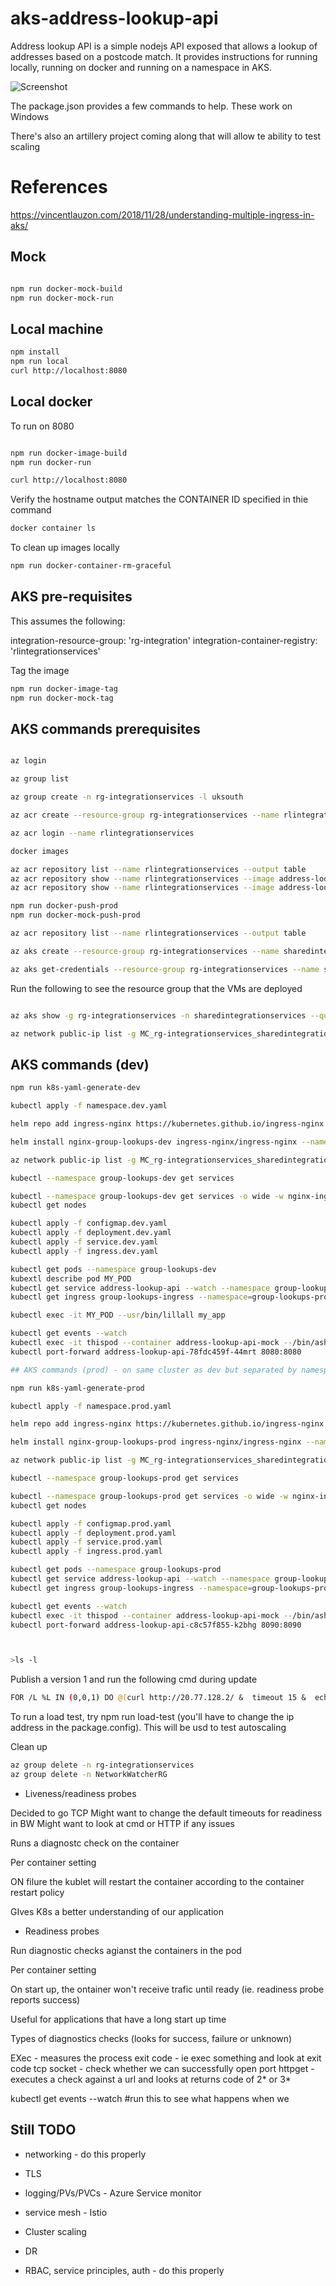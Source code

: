 # aks-address-lookup-api

Address lookup API is a simple nodejs API exposed that allows a lookup of addresses based on a postcode match. It provides instructions for running locally, running on docker and running on a namespace in AKS.

![Screenshot](container%20address%20lookup.png)

The package.json provides a few commands to help. These work on Windows 

There's also an artillery project coming along that will allow te ability to test scaling

# References

https://vincentlauzon.com/2018/11/28/understanding-multiple-ingress-in-aks/

## Mock

```bash

npm run docker-mock-build
npm run docker-mock-run

```

## Local machine

```bash
npm install
npm run local
curl http://localhost:8080
```

## Local docker

To run on 8080

```bash

npm run docker-image-build
npm run docker-run

curl http://localhost:8080
```

Verify the hostname output matches the CONTAINER ID specified in thie command

```bash
docker container ls
```

To clean up images locally

```bash
npm run docker-container-rm-graceful
```

## AKS pre-requisites

This assumes the following:

integration-resource-group: 'rg-integration'
integration-container-registry: 'rlintegrationservices'

Tag the image

```bash
npm run docker-image-tag
npm run docker-mock-tag
```

## AKS commands prerequisites

```bash

az login

az group list

az group create -n rg-integrationservices -l uksouth

az acr create --resource-group rg-integrationservices --name rlintegrationservices --sku Basic

az acr login --name rlintegrationservices

docker images

az acr repository list --name rlintegrationservices --output table
az acr repository show --name rlintegrationservices --image address-lookup-api:v0
az acr repository show --name rlintegrationservices --image address-lookup-api:v0

npm run docker-push-prod
npm run docker-mock-push-prod

az acr repository list --name rlintegrationservices --output table

az aks create --resource-group rg-integrationservices --name sharedintegrationservices --node-count 2 --generate-ssh-keys --attach-acr rlintegrationservices

az aks get-credentials --resource-group rg-integrationservices --name sharedintegrationservices

```

Run the following to see the resource group that the VMs are deployed

```bash

az aks show -g rg-integrationservices -n sharedintegrationservices --query nodeResourceGroup -o tsv

az network public-ip list -g MC_rg-integrationservices_sharedintegrationservices_uksouth --query [*].ipAddress

```

## AKS commands (dev)

```bash
npm run k8s-yaml-generate-dev

kubectl apply -f namespace.dev.yaml

helm repo add ingress-nginx https://kubernetes.github.io/ingress-nginx

helm install nginx-group-lookups-dev ingress-nginx/ingress-nginx --namespace group-lookups-dev --set controller.replicaCount=2 --set controller.nodeSelector."beta\.kubernetes\.io/os"=linux --set defaultBackend.nodeSelector."beta\.kubernetes\.io/os"=linux --set controller.admissionWebhooks.patch.nodeSelector."beta\.kubernetes\.io/os"=linux --set controller.ingressClass=group-lookups-dev

az network public-ip list -g MC_rg-integrationservices_sharedintegrationservices_uksouth --query [*].ipAddress

kubectl --namespace group-lookups-dev get services

kubectl --namespace group-lookups-dev get services -o wide -w nginx-ingress-ingress-nginx-controller
kubectl get nodes

kubectl apply -f configmap.dev.yaml
kubectl apply -f deployment.dev.yaml
kubectl apply -f service.dev.yaml
kubectl apply -f ingress.dev.yaml

kubectl get pods --namespace group-lookups-dev
kubextl describe pod MY_POD
kubectl get service address-lookup-api --watch --namespace group-lookups-prod
kubectl get ingress group-lookups-ingress --namespace=group-lookups-prod

kubectl exec -it MY_POD --usr/bin/lillall my_app

kubectl get events --watch
kubectl exec -it thispod --container address-lookup-api-mock --/bin/ash
kubectl port-forward address-lookup-api-78fdc459f-44mrt 8080:8080

## AKS commands (prod) - on same cluster as dev but separated by namespace

npm run k8s-yaml-generate-prod

kubectl apply -f namespace.prod.yaml

helm repo add ingress-nginx https://kubernetes.github.io/ingress-nginx

helm install nginx-group-lookups-prod ingress-nginx/ingress-nginx --namespace group-lookups-prod --set controller.replicaCount=2 --set controller.nodeSelector."beta\.kubernetes\.io/os"=linux --set defaultBackend.nodeSelector."beta\.kubernetes\.io/os"=linux --set controller.admissionWebhooks.patch.nodeSelector."beta\.kubernetes\.io/os"=linux --set controller.ingressClass=group-lookups-prod

az network public-ip list -g MC_rg-integrationservices_sharedintegrationservices_uksouth --query [*].ipAddress

kubectl --namespace group-lookups-prod get services

kubectl --namespace group-lookups-prod get services -o wide -w nginx-ingress-group-lookups-prod
kubectl get nodes

kubectl apply -f configmap.prod.yaml
kubectl apply -f deployment.prod.yaml
kubectl apply -f service.prod.yaml
kubectl apply -f ingress.prod.yaml

kubectl get pods --namespace group-lookups-prod
kubectl get service address-lookup-api --watch --namespace group-lookups-prod
kubectl get ingress group-lookups-ingress --namespace=group-lookups-prod

kubectl get events --watch
kubectl exec -it thispod --container address-lookup-api-mock --/bin/ash
kubectl port-forward address-lookup-api-c8c57f855-k2bhg 8090:8090



>ls -l


```

Publish a version 1 and run the following cmd during update

```bash
FOR /L %L IN (0,0,1) DO @(curl http://20.77.128.2/ &  timeout 15 &  echo.)
```

To run a load test, try npm run load-test (you'll have to change the ip address in the package.config). This will be usd to test autoscaling

Clean up

```bash
az group delete -n rg-integrationservices
az group delete -n NetworkWatcherRG
```

* Liveness/readiness probes

Decided to go TCP
Might want to change the default timeouts for readiness in BW
Might want to look at cmd or HTTP if any issues

Runs a diagnostc check on the container

Per container setting

ON filure the kublet will restart the container according to the container restart policy

GIves K8s a better understanding of our application

* Readiness probes

Run diagnostic checks agianst the containers in the pod

Per container setting

On start up, the ontainer won't receive trafic until ready (ie. readiness probe reports success)

Useful for applications that have a long start up time

Types of diagnostics checks (looks for success, failure or unknown)

EXec - measures the process exit code - ie exec something and look at exit code
tcp socket - check whether we can successfully open  port
httpget - executes a check against a url and looks at returns code of 2* or 3*

kubectl get events --watch #run this to see what happens when we 



## Still TODO

* networking - do this properly

* TLS

* logging/PVs/PVCs - Azure Service monitor

* service mesh - Istio

* Cluster scaling

* DR

* RBAC, service principles, auth - do this properly






